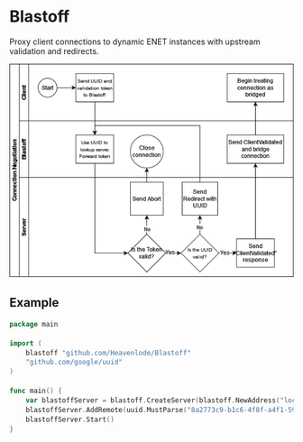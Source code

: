 # Blastoff

Proxy client connections to dynamic ENET instances with upstream validation and redirects.

![Diagram](https://raw.githubusercontent.com/Heavenlode/Blastoff/main/docs/blastoff.drawio.png)


## Example
```go
package main

import (
	blastoff "github.com/Heavenlode/Blastoff"
	"github.com/google/uuid"
)

func main() {
	var blastoffServer = blastoff.CreateServer(blastoff.NewAddress("localhost", 20406))
	blastoffServer.AddRemote(uuid.MustParse("8a2773c9-b1c6-4f8f-a4f1-59d5dde00752"), blastoff.NewAddress("localhost", 8888))
	blastoffServer.Start()
}
```